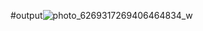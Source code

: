 #output![photo_6269317269406464834_w](https://github.com/nehuadhikari222/task4/assets/147231470/fbf0e3a5-3dae-4a8f-b58a-42c3dc1bae0b)
